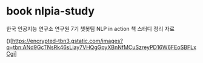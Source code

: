 # book nlpia-study
한국 인공지능 연구소 연구원 7기 챗봇팀 
NLP in action 책 스터디 정리 자료

()[https://encrypted-tbn3.gstatic.com/images?q=tbn:ANd9GcTNsRk46sLiay7VHQgGpyXBnNfMCuSzreyPD16W6FEoSBFLxCgi]
